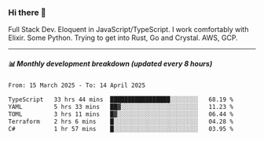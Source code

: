 ### Hi there 👋

Full Stack Dev. Eloquent in JavaScript/TypeScript. I work comfortably with Elixir. Some Python. Trying to get into Rust, Go and Crystal. AWS, GCP.

***

##### 📊 Monthly development breakdown (updated every 8 hours)

<!--START_SECTION:waka-->

```txt
From: 15 March 2025 - To: 14 April 2025

TypeScript   33 hrs 44 mins  █████████████████░░░░░░░░   68.19 %
YAML         5 hrs 33 mins   ██▓░░░░░░░░░░░░░░░░░░░░░░   11.23 %
TOML         3 hrs 11 mins   █▓░░░░░░░░░░░░░░░░░░░░░░░   06.44 %
Terraform    2 hrs 6 mins    █░░░░░░░░░░░░░░░░░░░░░░░░   04.28 %
C#           1 hr 57 mins    █░░░░░░░░░░░░░░░░░░░░░░░░   03.95 %
```

<!--END_SECTION:waka-->
